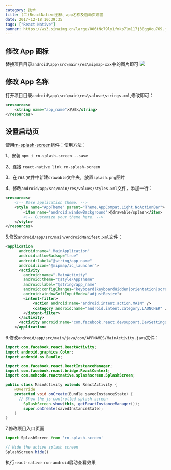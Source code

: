 ```yaml
---
category: 技术
title: (二)ReactNative图标、app名称及启动页设置
date: 2017-12-18 10:39:35
tags: ["React Native"]
banner: https://ws3.sinaimg.cn/large/006tNc79ly1fmkp7lm117j30gg0ou769.jpg
---
```


## 修改 App 图标

替换项目目录`android\app\src\main\res\mipmap-xxx`中的图片即可
![](https://ws3.sinaimg.cn/large/006tNc79ly1fmkp7lm117j30gg0ou769.jpg)

## 修改 App 名称

打开项目目录`android\app\src\main\res\valuse\strings.xml`,修改即可：

```xml
<resources>
    <string name="app_name">名称</string>
</resources>
```

<!-- more -->

## 设置启动页

使用[rn-splash-screen](https://github.com/mehcode/rn-splash-screen)组件：使用方法：

1、安装 `npm i rn-splash-screen --save`

2、连接 `react-native link rn-splash-screen`

3、在 res 文件中新建`drawable`文件夹，放置`splash.png`图片

4、修改`android/app/src/main/res/values/styles.xml`文件，添加一行：

```xml
<resources>
    <!-- Base application theme. -->
    <style name="AppTheme" parent="Theme.AppCompat.Light.NoActionBar">
        <item name="android:windowBackground">@drawable/splash</item>
        <!-- Customize your theme here. -->
    </style>
</resources>
```

5.修改`android/app/src/main/AndroidManifest.xml`文件：

```xml
<application
      android:name=".MainApplication"
      android:allowBackup="true"
      android:label="@string/app_name"
      android:icon="@mipmap/ic_launcher">
      <activity
        android:name=".MainActivity"
        android:theme="@style/AppTheme"
        android:label="@string/app_name"
        android:configChanges="keyboard|keyboardHidden|orientation|screenSize"
        android:windowSoftInputMode="adjustResize">
        <intent-filter>
            <action android:name="android.intent.action.MAIN" />
            <category android:name="android.intent.category.LAUNCHER" />
        </intent-filter>
      </activity>
      <activity android:name="com.facebook.react.devsupport.DevSettingsActivity" />
    </application>
```

6.修改`android/app/src/main/java/com/APPNAMES/MainActivity.java`文件：

```java
import com.facebook.react.ReactActivity;
import android.graphics.Color;
import android.os.Bundle;

import com.facebook.react.ReactInstanceManager;
import com.facebook.react.bridge.ReactContext;
import com.mehcode.reactnative.splashscreen.SplashScreen;

public class MainActivity extends ReactActivity {
    @Override
    protected void onCreate(Bundle savedInstanceState) {
      // Show the js-controlled splash screen
        SplashScreen.show(this, getReactInstanceManager());
        super.onCreate(savedInstanceState);
    }
}
```

7.修改项目入口页面

```js
import SplashScreen from 'rn-splash-screen'

// Hide the active splash screen
SplashScreen.hide()
```

执行`react-native run-android`启动查看效果

